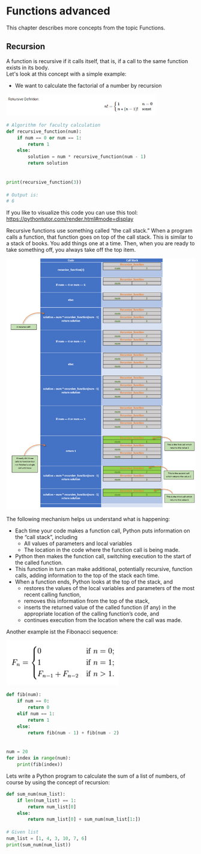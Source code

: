 # Functions advanced

This chapter describes more concepts from the topic Functions.

## Recursion

A function is recursive if it calls itself, that is, if a call to the same function exists in its body.
<br>
Let's look at this concept with a simple example:

- We want to calculate the factorial of a number by recursion

<p align="left">
<img src="https://github.com/Olexandr-Andriyenko/Python-learning-path/blob/main/illustrations/img50.PNG" width="400">
<p> 

```python
# Algorithm for faculty calculation
def recursive_function(num):
    if num == 0 or num == 1:
        return 1
    else:
        solution = num * recursive_function(num - 1)
        return solution


print(recursive_function(3))

# Output is:
# 6
```
If you like to visualize this code you can use this tool:
<br>
https://pythontutor.com/render.html#mode=display

Recursive functions use something called “the call stack.” When a program calls a function, that function goes on top of the call stack. This is similar to a stack of books. You add things one at a time. Then, when you are ready to take something off, you always take off the top item.    

<p align="left">
<img src="https://github.com/Olexandr-Andriyenko/Python-learning-path/blob/main/illustrations/img52.PNG" width="700">
<p> 

The following mechanism helps us understand what is happening:

- Each time your code makes a function call, Python puts information on the “call stack”, including
    - All values of parameters and local variables
    - The location in the code where the function call is being made.
- Python then makes the function call, switching execution to the start of the called function.
- This function in turn can make additional, potentially recursive, function calls, adding information to the top of the stack each time.
- When a function ends, Python looks at the top of the stack, and
    - restores the values of the local variables and parameters of the most recent calling function,
    - removes this information from the top of the stack,
    - inserts the returned value of the called function (if any) in the appropriate location of the calling function’s code, and
    - continues execution from the location where the call was made.
    
    
    
    
    
    
Another example ist the Fibonacci sequence:
    
<p align="left">
<img src="https://github.com/Olexandr-Andriyenko/Python-learning-path/blob/main/illustrations/img51.PNG" width="300">
<p> 

```python
def fib(num):
    if num == 0:
        return 0
    elif num == 1:
        return 1
    else:
        return fib(num - 1) + fib(num - 2)


num = 20
for index in range(num):
    print(fib(index))

```

Lets write a Python program to calculate the sum of a list of numbers, of course by using the concept of recursion:

```python
def sum_num(num_list):
    if len(num_list) == 1:
        return num_list[0]
    else:
        return num_list[0] + sum_num(num_list[1:])

# Given list
num_list = [1, 4, 3, 10, 7, 6]
print(sum_num(num_list))
```
